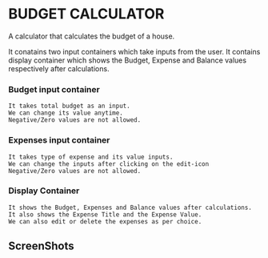# BUDGET CALCULATOR

A calculator that calculates the budget of a house.

It conatains two input containers which take inputs from the user.
It contains display container which shows the Budget, Expense and Balance values respectively after calculations.


### Budget input container
    It takes total budget as an input. 
    We can change its value anytime.
    Negative/Zero values are not allowed. 

### Expenses input container
    It takes type of expense and its value inputs. 
    We can change the inputs after clicking on the edit-icon 
    Negative/Zero values are not allowed.

### Display Container
    It shows the Budget, Expenses and Balance values after calculations.
    It also shows the Expense Title and the Expense Value.
    We can also edit or delete the expenses as per choice.

## ScreenShots

